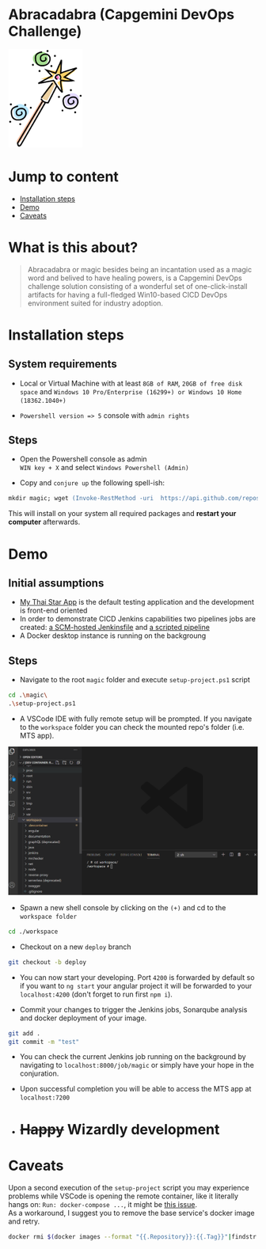 # Abracadabra (Capgemini DevOps Challenge)
<img src="https://raw.githubusercontent.com/cgmon/magic/master/magic.png" alt="magic" width="150">


# Jump to content

- [Installation steps](#Installation-steps)
- [Demo](#Demo)
- [Caveats](#Caveats)


# What is this about?

> Abracadabra or magic besides being an incantation used as a magic word and belived to have healing powers, is a Capgemini DevOps challenge solution consisting of a wonderful set of one-click-install artifacts for having a full-fledged Win10-based CICD  DevOps environment suited for industry adoption.


# Installation steps

## System requirements

- Local or Virtual Machine with at least `8GB of RAM`, `20GB of free disk space` and `Windows 10 Pro/Enterprise (16299+) or Windows 10 Home (18362.1040+)`

- `Powershell version => 5` console with `admin rights`

## Steps

- Open the Powershell console as admin <br>
`WIN key + X` and select `Windows Powershell (Admin)`

- Copy and `conjure up` the following spell-ish:

```ps
mkdir magic; wget (Invoke-RestMethod -uri  https://api.github.com/repos/cgmon/magic/releases/latest | select -expand tarball_url) -o t.tar.gz | tar -xf t.tar.gz -C magic --strip-components 1; cd magic; .\install-dev.ps1
```
This will install on your system all required packages and **restart your computer** afterwards.

# Demo

## Initial assumptions

- [My Thai Star App](https://github.com/devonfw/my-thai-star) is the default testing application and the development is front-end oriented
- In order to demonstrate CICD Jenkins capabilities two pipelines jobs are created: [a SCM-hosted Jenkinsfile](https://github.com/cgmon/magic/blob/master/jenkins/Jenkinsfile) and [a scripted pipeline](https://github.com/cgmon/magic/blob/master/jenkins/jobs/magic/config.xml)
- A Docker desktop instance is running on the backgroung
## Steps

- Navigate to the root `magic` folder and execute `setup-project.ps1` script

```sh
cd .\magic\
.\setup-project.ps1
```

- A VSCode IDE with fully remote setup will be prompted. If you navigate to the `workspace` folder you can check the mounted repo's folder (i.e. MTS app).

![vscode image](https://raw.githubusercontent.com/cgmon/magic/master/vscode.png)

- Spawn a new shell console by clicking on the `(+)` and cd to the `workspace folder`

```sh
cd ./workspace
```

- Checkout on a new `deploy` branch

```sh
git checkout -b deploy
```

- You can now start your developing. Port `4200` is forwarded by default so if you want to `ng start` your angular project it will be forwarded to your `localhost:4200` (don't forget to run first `npm i`). 

- Commit your changes to trigger the Jenkins jobs, Sonarqube analysis and docker deployment of your image.

```sh
git add .
git commit -m "test"
```

- You can check the current Jenkins job running on the background by navigating to `localhost:8000/job/magic` or simply have your hope in the conjuration.

- Upon successful completion you will be able to access the MTS app at `localhost:7200`

- <h1> <strike>Happy</strike> Wizardly development </h1>

# Caveats

Upon a second execution of the `setup-project` script you may experience problems while VSCode is opening the remote container, like it literally hangs on: `Run: docker-compose ...`, it might be [this issue](https://github.com/microsoft/vscode-remote-release/issues/4449).<br>
 As a workaround, I suggest you to remove the base service's docker image and retry.

```sh
docker rmi $(docker images --format "{{.Repository}}:{{.Tag}}"|findstr "node:14-alpine") --force
```



 
